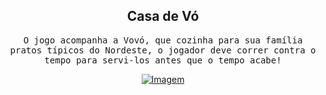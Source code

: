 <h2 align="center">  Casa de Vó </h2>

<p align="center"> <samp> O jogo acompanha a Vovó, que cozinha para sua família pratos típicos do Nordeste, o jogador deve correr contra o tempo para servi-los antes que o tempo acabe! </samp> </p>

<p align="center"> 
<a href="https://youtu.be/c6SOTn51LJg?si=JiAAYm0AcriikV1h">
 <img src="https://github.com/Rosalierar/Casa-de-vo/blob/main/Imagens/68747470733a2f2f696d672e697463682e7a6f6e652f6157316e4c7a45324d7a6b774f54497a4c6e42755a773d3d2f6f726967696e616c2f65756f6e76422e706e67.png" 
 alt="Imagem"> 
</a>
</p>
